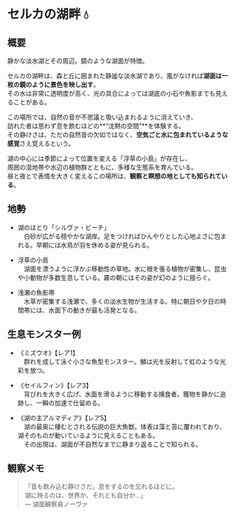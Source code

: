 # セルカの湖畔 💧

## 概要
静かな淡水湖とその周辺。鏡のような湖面が特徴。

セルカの湖畔は、森と丘に囲まれた静謐な淡水湖であり、風がなければ**湖面は一枚の鏡のように景色を映し出す**。  
その水は非常に透明度が高く、光の具合によっては湖底の小石や魚影までも見えることがある。

この場所では、自然の音が不思議と吸い込まれるように消えていき、  
訪れた者は思わず息を飲むほどの**“沈黙の空間”**を体験する。  
その静けさは、ただの自然音の欠如ではなく、**空気ごと水に包まれているような感覚**さえ覚えるという。

湖の中心には季節によって位置を変える「浮草の小島」が存在し、  
周囲の湿地帯や水辺の植物群とともに、多様な生態系を育んでいる。  
昼と夜とで表情を大きく変えるこの場所は、**観察と瞑想の地としても知られている**。

## 地勢
- 湖のほとり「シルヴァ・ビーチ」  
　白砂が広がる穏やかな湖岸。足をつければひんやりとした心地よさに包まれる。早朝には水鳥が羽を休める姿が見られる。

- 浮草の小島  
　湖面を漂うように浮かぶ移動性の草地。水に根を張る植物が密集し、昆虫や小動物が多数生息している。霧の朝にはその姿が幻のように揺らぐ。

- 浅瀬の魚影帯  
　水草が密集する浅瀬で、多くの淡水生物が生活する。特に朝日や夕日の時間帯には、水面下の動きが最も活発となる。

## 生息モンスター例
- 《ミズウオ》【レア1】  
　群れを成して泳ぐ小さな魚型モンスター。鱗は光を反射して虹のような光彩を放つ。

- 《セイルフィン》【レア3】  
　背びれを大きく広げ、水面を滑るように移動する捕食者。獲物を静かに追跡し、一瞬の加速で仕留める。

- 《湖の主アルマディア》【レア5】  
　湖の最奥に棲むとされる伝説の巨大魚獣。体表は藻と苔に覆われており、湖そのものが動いているように見えることもある。  
　その出現は、湖面が不自然なまでに静まり返ることで知られる。

## 観察メモ
> 「音も飲み込む静けさだ。息をするのを忘れるほどに。  
> 湖に映るのは、世界か、それとも自分か…」  
> ― 湖面観察員ノーヴァ
